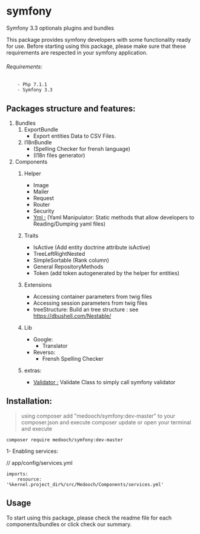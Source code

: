 # symfony

Symfony 3.3 optionals plugins and bundles

This package provides symfony developers with some functionality ready for use.
Before starting using this package, please make sure that these requirements are respected in your symfony application.

###### Requirements:
        - Php 7.1.1
        - Symfony 3.3

Packages structure and features:
----

1. Bundles
    1. ExportBundle
        - Export entities Data to CSV Files.
    2. I18nBundle
        - (Spelling Checker for frensh language)
        - (I18n files generator)
2. Components
    1. Helper
        - Image
        - Mailer
        - Request
        - Router
        - Security
        - [Yml :](https://github.com/medooch/symfony/tree/master/Medooch/Components/Yml/README.md) (Yaml Manipulator: Static methods that allow developers to Reading/Dumping yaml files)
    2. Traits
        - IsActive (Add entity doctrine attribute isActive)
        - TreeLeftRightNested
        - SimpleSortable (Rank column)
        - General RepositoryMethods
        - Token (add token autogenerated by the helper for entities)
    3. Extensions
        - Accessing container parameters from twig files
        - Accessing session parameters from twig files
        - treeStructure: Build an tree structure : see https://dbushell.com/Nestable/
    4. Lib
        - Google:
            - Translator
        - Reverso:
            - Frensh Spelling Checker
    
    5. extras:
        - [Validator :](https://github.com/medooch/symfony/tree/master/Medooch/Components/Validator/README.md) Validate Class to simply call symfony validator
        


Installation:
----

> using composer
    add "medooch/symfony:dev-master" to your composer.json and execute composer update or open your terminal and execute
    
    composer require medooch/symfony:dev-master
    
1- Enabling services:

// app/config/services.yml

    imports:
        resource: '%kernel.project_dir%/src/Medooch/Components/services.yml'
     
Usage
----

To start using this package, please check the readme file for each components/bundles or click check our summary.